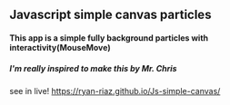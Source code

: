 ## Javascript simple canvas particles
#### This app is a simple fully background particles with interactivity(MouseMove)
##### I'm really inspired to make this by Mr. Chris
see in live! https://ryan-riaz.github.io/Js-simple-canvas/
